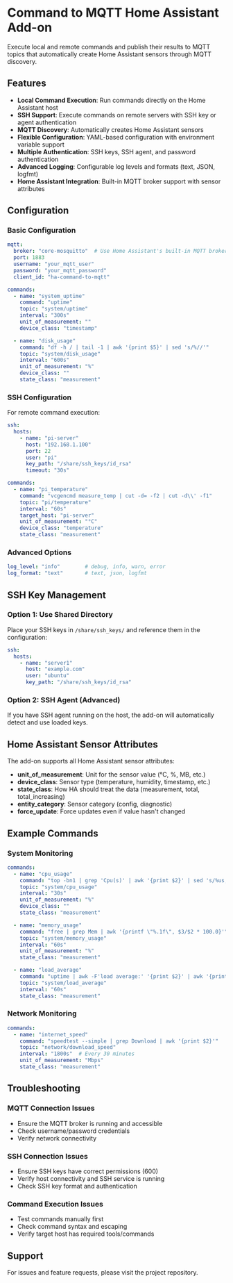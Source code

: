 # Command to MQTT Home Assistant Add-on

Execute local and remote commands and publish their results to MQTT topics that automatically create Home Assistant sensors through MQTT discovery.

## Features

- **Local Command Execution**: Run commands directly on the Home Assistant host
- **SSH Support**: Execute commands on remote servers with SSH key or agent authentication
- **MQTT Discovery**: Automatically creates Home Assistant sensors
- **Flexible Configuration**: YAML-based configuration with environment variable support
- **Multiple Authentication**: SSH keys, SSH agent, and password authentication
- **Advanced Logging**: Configurable log levels and formats (text, JSON, logfmt)
- **Home Assistant Integration**: Built-in MQTT broker support with sensor attributes

## Configuration

### Basic Configuration

```yaml
mqtt:
  broker: "core-mosquitto"  # Use Home Assistant's built-in MQTT broker
  port: 1883
  username: "your_mqtt_user"
  password: "your_mqtt_password"
  client_id: "ha-command-to-mqtt"

commands:
  - name: "system_uptime"
    command: "uptime"
    topic: "system/uptime"
    interval: "300s"
    unit_of_measurement: ""
    device_class: "timestamp"

  - name: "disk_usage"
    command: "df -h / | tail -1 | awk '{print $5}' | sed 's/%//'"
    topic: "system/disk_usage"
    interval: "600s"
    unit_of_measurement: "%"
    device_class: ""
    state_class: "measurement"
```

### SSH Configuration

For remote command execution:

```yaml
ssh:
  hosts:
    - name: "pi-server"
      host: "192.168.1.100"
      port: 22
      user: "pi"
      key_path: "/share/ssh_keys/id_rsa"
      timeout: "30s"

commands:
  - name: "pi_temperature"
    command: "vcgencmd measure_temp | cut -d= -f2 | cut -d\\' -f1"
    topic: "pi/temperature"
    interval: "60s"
    target_host: "pi-server"
    unit_of_measurement: "°C"
    device_class: "temperature"
    state_class: "measurement"
```

### Advanced Options

```yaml
log_level: "info"        # debug, info, warn, error
log_format: "text"       # text, json, logfmt
```

## SSH Key Management

### Option 1: Use Shared Directory
Place your SSH keys in `/share/ssh_keys/` and reference them in the configuration:

```yaml
ssh:
  hosts:
    - name: "server1"
      host: "example.com"
      user: "ubuntu"
      key_path: "/share/ssh_keys/id_rsa"
```

### Option 2: SSH Agent (Advanced)
If you have SSH agent running on the host, the add-on will automatically detect and use loaded keys.

## Home Assistant Sensor Attributes

The add-on supports all Home Assistant sensor attributes:

- **unit_of_measurement**: Unit for the sensor value (°C, %, MB, etc.)
- **device_class**: Sensor type (temperature, humidity, timestamp, etc.)
- **state_class**: How HA should treat the data (measurement, total, total_increasing)
- **entity_category**: Sensor category (config, diagnostic)
- **force_update**: Force updates even if value hasn't changed

## Example Commands

### System Monitoring
```yaml
commands:
  - name: "cpu_usage"
    command: "top -bn1 | grep 'Cpu(s)' | awk '{print $2}' | sed 's/%us,//'"
    topic: "system/cpu_usage"
    interval: "30s"
    unit_of_measurement: "%"
    device_class: ""
    state_class: "measurement"

  - name: "memory_usage"
    command: "free | grep Mem | awk '{printf \"%.1f\", $3/$2 * 100.0}'"
    topic: "system/memory_usage"
    interval: "60s"
    unit_of_measurement: "%"
    state_class: "measurement"

  - name: "load_average"
    command: "uptime | awk -F'load average:' '{print $2}' | awk '{print $1}' | sed 's/,//'"
    topic: "system/load_average"
    interval: "60s"
    state_class: "measurement"
```

### Network Monitoring
```yaml
commands:
  - name: "internet_speed"
    command: "speedtest --simple | grep Download | awk '{print $2}'"
    topic: "network/download_speed"
    interval: "1800s"  # Every 30 minutes
    unit_of_measurement: "Mbps"
    state_class: "measurement"
```

## Troubleshooting

### MQTT Connection Issues
- Ensure the MQTT broker is running and accessible
- Check username/password credentials
- Verify network connectivity

### SSH Connection Issues
- Ensure SSH keys have correct permissions (600)
- Verify host connectivity and SSH service is running
- Check SSH key format and authentication

### Command Execution Issues
- Test commands manually first
- Check command syntax and escaping
- Verify target host has required tools/commands

## Support

For issues and feature requests, please visit the project repository.